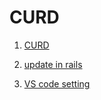 # CURD 



1. [CURD](https://viblo.asia/p/xay-dung-1-restful-api-co-ban-tren-rails-5-4dbZN4Nq5YM)

2. [update in rails](https://viblo.asia/p/su-khac-nhau-giua-update-update-columns-update-column-update-attributes-update-attribute-trong-rails-maGK7L2LZj2)

3. [VS code setting](https://dev.to/vvo/the-three-extensions-you-need-for-rails-in-vs-code-5h7j)